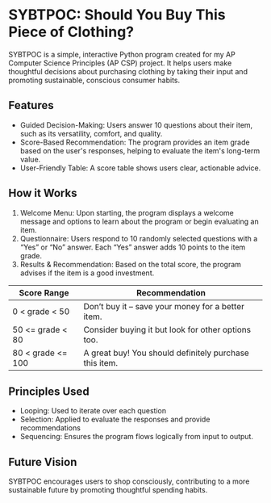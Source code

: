 # SYBTPOC: Should You Buy This Piece of Clothing?

SYBTPOC is a simple, interactive Python program created for my AP Computer Science Principles (AP CSP) project. It helps users make thoughtful decisions about purchasing clothing by taking their input and promoting sustainable, conscious consumer habits.

## Features
- Guided Decision-Making: Users answer 10 questions about their item, such as its versatility, comfort, and quality.
- Score-Based Recommendation: The program provides an item grade based on the user's responses, helping to evaluate the item's long-term value.
- User-Friendly Table: A score table shows users clear, actionable advice.

## How it Works
1. Welcome Menu: Upon starting, the program displays a welcome message and options to learn about the program or begin evaluating an item.
2. Questionnaire: Users respond to 10 randomly selected questions with a “Yes” or “No” answer. Each “Yes” answer adds 10 points to the item grade.
3. Results & Recommendation: Based on the total score, the program advises if the item is a good investment.

| Score Range            | Recommendation                                               |
|------------------------|--------------------------------------------------------------|
| 0 < grade < 50         | Don’t buy it – save your money for a better item.            |
| 50 <= grade < 80       | Consider buying it but look for other options too.           |
| 80 < grade <= 100      | A great buy! You should definitely purchase this item.       |

## Principles Used
- Looping: Used to iterate over each question
- Selection: Applied to evaluate the responses and provide recommendations
- Sequencing: Ensures the program flows logically from input to output.

## Future Vision
SYBTPOC encourages users to shop consciously, contributing to a more sustainable future by promoting thoughtful spending habits.
